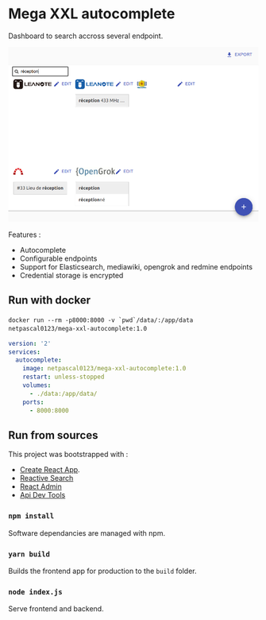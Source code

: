 # Mega XXL autocomplete

Dashboard to search accross several endpoint.

![alt text](./docs/screenshot.png)

Features :
- Autocomplete
- Configurable endpoints
- Support for Elasticsearch, mediawiki, opengrok and redmine endpoints
- Credential storage is encrypted

## Run with docker

```docker run --rm -p8000:8000 -v `pwd`/data/:/app/data netpascal0123/mega-xxl-autocomplete:1.0```

```docker-compose.yml 
version: '2'
services:
  autocomplete:
    image: netpascal0123/mega-xxl-autocomplete:1.0
    restart: unless-stopped
    volumes:
      - ./data:/app/data/
    ports:
      - 8000:8000
```

## Run from sources

This project was bootstrapped with :
- [Create React App](https://github.com/facebook/create-react-app).
- [Reactive Search](https://docs.appbase.io/docs/reactivesearch/v3/overview/quickstart/)
- [React Admin](https://marmelab.com/react-admin/Readme.html)
- [Api Dev Tools](https://apitools.dev/openapi-schemas/)

### `npm install`

Software dependancies are managed with npm.

### `yarn build`

Builds the frontend app for production to the `build` folder.

### `node index.js`

Serve frontend and backend.
